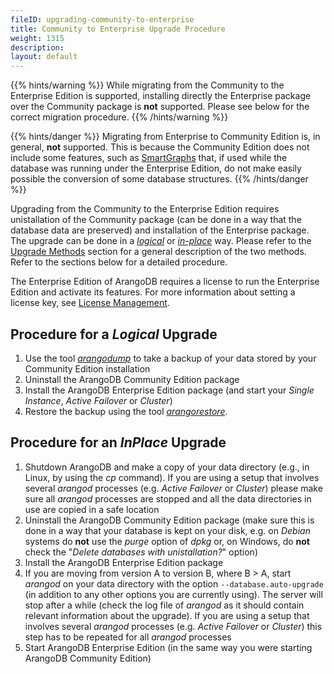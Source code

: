 ```yaml
---
fileID: upgrading-community-to-enterprise
title: Community to Enterprise Upgrade Procedure
weight: 1315
description: 
layout: default
---
```

{{% hints/warning %}}
  While migrating from the Community to the Enterprise Edition is supported, 
installing directly the Enterprise package over the Community package is **not**
supported. Please see below for the correct migration procedure.
{{% /hints/warning %}}


{{% hints/danger %}}
  Migrating from Enterprise to Community Edition is, in general, **not** supported. This
is because the Community Edition does not include some features, such as 
[SmartGraphs](../graphs/smartgraphs/) that, if used while the database
was running under the Enterprise Edition, do not make easily possible the
conversion of some database structures.
{{% /hints/danger %}}

Upgrading from the Community to the Enterprise Edition requires unistallation of
the Community package (can be done in a way that the database data are preserved)
and installation of the Enterprise package. The upgrade can be done in a
[_logical_](#procedure-for-a-logical-upgrade) or 
[_in-place_](#procedure-for-an-in-place-upgrade) way. Please refer to the
[Upgrade Methods](#upgrade-methods) section for a general
description of the two methods. Refer to the sections below for a detailed
procedure.

The Enterprise Edition of ArangoDB requires a license to run the Enterprise Edition and activate its features.
For more information about setting a license key, see [License Management](../administration/administration-license).

## Procedure for a _Logical_ Upgrade

1. Use the tool [_arangodump_](../programs-tools/arangodump/) to take a backup
   of your data stored by your Community Edition installation
2. Uninstall the ArangoDB Community Edition package
3. Install the ArangoDB Enterprise Edition package
   (and start your _Single Instance_, _Active Failover_ or _Cluster_)
4. Restore the backup using the tool [_arangorestore_](../programs-tools/arangorestore/).

## Procedure for an _InPlace_ Upgrade

1. Shutdown ArangoDB and make a copy of your data directory (e.g., in Linux, by
   using the _cp_ command). If you are using a setup that involves several _arangod_ processes
   (e.g. _Active Failover_ or _Cluster_) please make sure all _arangod_ processes
   are stopped and all the data directories in use are copied in a safe location 
2. Uninstall the ArangoDB Community Edition package (make sure this is done in a way that
   your database is kept on your disk, e.g. on _Debian_ systems do **not** use the
   _purge_ option of _dpkg_ or, on Windows, do **not** check the "_Delete databases with
   unistallation?_" option)
3. Install the ArangoDB Enterprise Edition package
4. If you are moving from version A to version B, where B > A, start _arangod_ on
   your data directory with the option `--database.auto-upgrade` (in addition to
   any other options you are currently using). The server will stop after a while
   (check the log file of _arangod_ as it should contain relevant information about
   the upgrade). If you are using a setup that involves several _arangod_ processes
   (e.g. _Active Failover_ or _Cluster_) this step has to be repeated for all _arangod_
   processes
5. Start ArangoDB Enterprise Edition
   (in the same way you were starting ArangoDB Community Edition)
